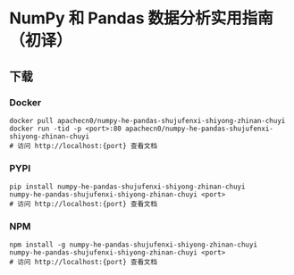 # NumPy 和 Pandas 数据分析实用指南 （初译）

## 下载

### Docker

```
docker pull apachecn0/numpy-he-pandas-shujufenxi-shiyong-zhinan-chuyi
docker run -tid -p <port>:80 apachecn0/numpy-he-pandas-shujufenxi-shiyong-zhinan-chuyi
# 访问 http://localhost:{port} 查看文档
```

### PYPI

```
pip install numpy-he-pandas-shujufenxi-shiyong-zhinan-chuyi
numpy-he-pandas-shujufenxi-shiyong-zhinan-chuyi <port>
# 访问 http://localhost:{port} 查看文档
```

### NPM

```
npm install -g numpy-he-pandas-shujufenxi-shiyong-zhinan-chuyi
numpy-he-pandas-shujufenxi-shiyong-zhinan-chuyi <port>
# 访问 http://localhost:{port} 查看文档
```